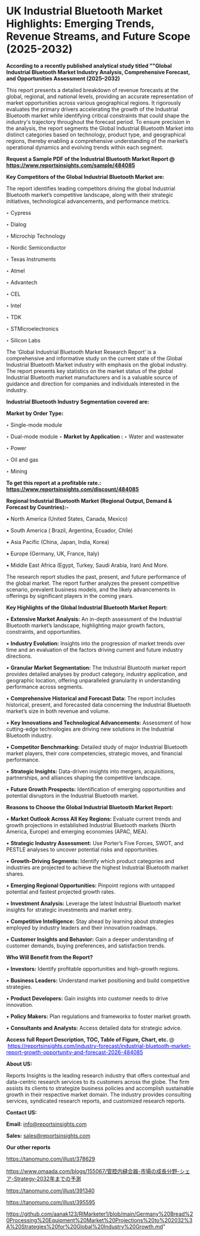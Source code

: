 # UK Industrial Bluetooth Market Highlights: Emerging Trends, Revenue Streams, and Future Scope (2025-2032)

<strong>According to a recently published analytical study titled ""Global Industrial Bluetooth Market Industry Analysis, Comprehensive Forecast, and Opportunities Assessment (2025–2032)</strong>

This report presents a detailed breakdown of revenue forecasts at the global, regional, and national levels, providing an accurate representation of market opportunities across various geographical regions. It rigorously evaluates the primary drivers accelerating the growth of the Industrial Bluetooth market while identifying critical constraints that could shape the industry's trajectory throughout the forecast period. To ensure precision in the analysis, the report segments the Global Industrial Bluetooth Market into distinct categories based on technology, product type, and geographical regions, thereby enabling a comprehensive understanding of the market’s operational dynamics and evolving trends within each segment.

<strong>Request a Sample PDF of the Industrial Bluetooth Market Report </strong><strong>@<a href=https://www.reportsinsights.com/sample/484085 style=color:#0000ff;> https://www.reportsinsights.com/sample/484085</a></strong></font>

<strong>Key Competitors of the Global Industrial Bluetooth Market are:</strong>

The report identifies leading competitors driving the global Industrial Bluetooth market’s competitive landscape, along with their strategic initiatives, technological advancements, and performance metrics.

‣ Cypress

‣ Dialog

‣ Microchip Technology

‣ Nordic Semiconductor

‣ Texas Instruments

‣ Atmel

‣ Advantech

‣ CEL

‣ Intel

‣ TDK

‣ STMicroelectronics

‣ Silicon Labs

The ‘Global Industrial Bluetooth Market Research Report’ is a comprehensive and informative study on the current state of the Global Industrial Bluetooth Market industry with emphasis on the global industry. The report presents key statistics on the market status of the global Industrial Bluetooth market manufacturers and is a valuable source of guidance and direction for companies and individuals interested in the industry.

<strong>Industrial Bluetooth Industry Segmentation covered are:</strong>

<strong>Market by Order Type: </strong>

‣ Single-mode module

‣ Dual-mode module
‣ 
<strong>Market by Application :</strong>
‣ Water and wastewater

‣ Power

‣ Oil and gas

‣ Mining

<strong>To get this report at a profitable rate.: <a href=https://www.reportsinsights.com/discount/484085 style=color:#0000ff;>https://www.reportsinsights.com/discount/484085</a></strong></font>

<strong>Regional Industrial Bluetooth Market (Regional Output, Demand &amp; Forecast by Countries):-</strong>

• North America (United States, Canada, Mexico)

• South America ( Brazil, Argentina, Ecuador, Chile)

• Asia Pacific (China, Japan, India, Korea)

• Europe (Germany, UK, France, Italy)

• Middle East Africa (Egypt, Turkey, Saudi Arabia, Iran) And More.

The research report studies the past, present, and future performance of the global market. The report further analyzes the present competitive scenario, prevalent business models, and the likely advancements in offerings by significant players in the coming years.

<strong>Key Highlights of the Global Industrial Bluetooth Market Report:</strong>

• <strong>Extensive Market Analysis:</strong> An in-depth assessment of the Industrial Bluetooth market’s landscape, highlighting major growth factors, constraints, and opportunities.

• <strong>Industry Evolution:</strong> Insights into the progression of market trends over time and an evaluation of the factors driving current and future industry directions.

• <strong>Granular Market Segmentation:</strong> The Industrial Bluetooth market report provides detailed analyses by product category, industry application, and geographic location, offering unparalleled granularity in understanding performance across segments.

• <strong>Comprehensive Historical and Forecast Data:</strong> The report includes historical, present, and forecasted data concerning the Industrial Bluetooth market’s size in both revenue and volume.

• <strong>Key Innovations and Technological Advancements:</strong> Assessment of how cutting-edge technologies are driving new solutions in the Industrial Bluetooth industry.

• <strong>Competitor Benchmarking:</strong> Detailed study of major Industrial Bluetooth market players, their core competencies, strategic moves, and financial performance.

• <strong>Strategic Insights:</strong> Data-driven insights into mergers, acquisitions, partnerships, and alliances shaping the competitive landscape.

• <strong>Future Growth Prospects:</strong> Identification of emerging opportunities and potential disruptors in the Industrial Bluetooth market.

<strong>Reasons to Choose the Global Industrial Bluetooth Market Report:</strong>

• <strong>Market Outlook Across All Key Regions:</strong> Evaluate current trends and growth projections in established Industrial Bluetooth markets (North America, Europe) and emerging economies (APAC, MEA).

• <strong>Strategic Industry Assessment:</strong> Use Porter’s Five Forces, SWOT, and PESTLE analyses to uncover potential risks and opportunities.

• <strong>Growth-Driving Segments:</strong> Identify which product categories and industries are projected to achieve the highest Industrial Bluetooth market shares.

• <strong>Emerging Regional Opportunities:</strong> Pinpoint regions with untapped potential and fastest projected growth rates.

• <strong>Investment Analysis:</strong> Leverage the latest Industrial Bluetooth market insights for strategic investments and market entry.

• <strong>Competitive Intelligence:</strong> Stay ahead by learning about strategies employed by industry leaders and their innovation roadmaps.

• <strong>Customer Insights and Behavior:</strong> Gain a deeper understanding of customer demands, buying preferences, and satisfaction trends.

<strong>Who Will Benefit from the Report?</strong>

• <strong>Investors:</strong> Identify profitable opportunities and high-growth regions.

• <strong>Business Leaders:</strong> Understand market positioning and build competitive strategies.

• <strong>Product Developers:</strong> Gain insights into customer needs to drive innovation.

• <strong>Policy Makers:</strong> Plan regulations and frameworks to foster market growth.

• <strong>Consultants and Analysts:</strong> Access detailed data for strategic advice.
</ul>
<strong>Access full Report Description, TOC, Table of Figure, Chart, etc. </strong>@  <a href=https://reportsinsights.com/industry-forecast/industrial-bluetooth-market-report-growth-opportunity-and-forecast-2026-484085 style=color:#0000ff;>https://reportsinsights.com/industry-forecast/industrial-bluetooth-market-report-growth-opportunity-and-forecast-2026-484085</a></font>

<strong><strong>About US</strong>:</strong>

Reports Insights is the leading research industry that offers contextual and data-centric research services to its customers across the globe. The firm assists its clients to strategize business policies and accomplish sustainable growth in their respective market domain. The industry provides consulting services, syndicated research reports, and customized research reports.

<strong>Contact US:</strong>

<p class=""""><b>Email:</b> <a href=mailto:info@reportsinsights.com>info@reportsinsights.com</a></p>
<p class=""""><b>Sales:</b> <a href=mailto:sales@reportsinsights.com>sales@reportsinsights.com</a></p>

<strong>Our other reports</strong>

<a href=https://tanomuno.com/illust/378629>https://tanomuno.com/illust/378629</a>

<a href=https://www.omaada.com/blogs/155067/管腔内縫合器-市場の成長分野-シェア-Strategy-2032年までの予測>https://www.omaada.com/blogs/155067/管腔内縫合器-市場の成長分野-シェア-Strategy-2032年までの予測</a>

<a href=https://tanomuno.com/illust/391340>https://tanomuno.com/illust/391340</a>

<a href=https://tanomuno.com/illust/395595>https://tanomuno.com/illust/395595</a>

<a href=https://github.com/aanak123/RIMarketer1/blob/main/Germany%20Bread%20Processing%20Equipment%20Market%20Projections%20to%202032%3A%20Strategies%20for%20Global%20Industry%20Growth.md>https://github.com/aanak123/RIMarketer1/blob/main/Germany%20Bread%20Processing%20Equipment%20Market%20Projections%20to%202032%3A%20Strategies%20for%20Global%20Industry%20Growth.md</a>"
